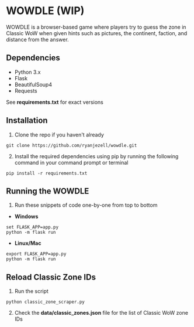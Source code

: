 # WOWDLE (WIP)
WOWDLE is a browser-based game where players try to guess the zone in Classic WoW when given hints such as pictures, the continent, faction, and distance from the answer.


## Dependencies
- Python 3.x
- Flask
- BeautifulSoup4 
- Requests

See __requirements.txt__ for exact versions

## Installation
1. Clone the repo if you haven't already
```
git clone https://github.com/ryanjezell/wowdle.git
```

2. Install the required dependencies using pip by running the following command in your command prompt or terminal
```
pip install -r requirements.txt
```

## Running the WOWDLE
1. Run these snippets of code one-by-one from top to bottom

- __Windows__
```
set FLASK_APP=app.py
python -m flask run
```

- __Linux/Mac__
```
export FLASK_APP=app.py
python -m flask run
```

## Reload Classic Zone IDs
1. Run the script

```
python classic_zone_scraper.py
```

2. Check the __data/classic_zones.json__ file for the list of Classic WoW zone IDs
